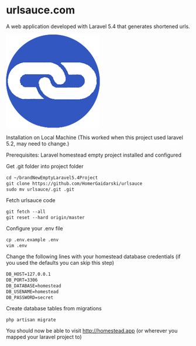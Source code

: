 # urlsauce.com

A web application developed with Laravel 5.4 that generates shortened urls.

![github readme image](public/urlsauceLogo.png "Urlsauce Logo")

Installation on Local Machine (This worked when this project used laravel 5.2, may need to change.)

Prerequisites: Laravel homestead empty project installed and configured

Get .git folder into project folder

```
cd ~/brandNewEmptyLaravel5.4Project
git clone https://github.com/HomerGaidarski/urlsauce
sudo mv urlsauce/.git .git
```
Fetch urlsauce code
```
git fetch --all
git reset --hard origin/master
```
Configure your .env file
```
cp .env.example .env
vim .env
```
Change the following lines with your homestead database credentials (if you used the defaults you can skip this step)
```
DB_HOST=127.0.0.1
DB_PORT=3306
DB_DATABASE=homestead
DB_USENAME=homestead
DB_PASSWORD=secret
```
Create database tables from migrations
```
php artisan migrate
```
You should now be able to visit http://homestead.app (or wherever you mapped your laravel project to)
